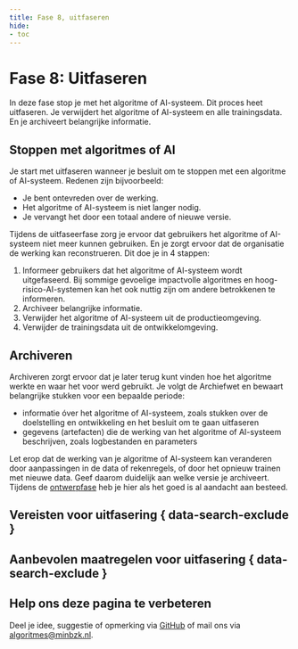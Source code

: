 ```yaml
---
title: Fase 8, uitfaseren
hide:
- toc
---
```


# Fase 8: Uitfaseren
In deze fase stop je met het algoritme of AI-systeem. Dit proces heet uitfaseren. Je verwijdert het algoritme of AI-systeem en alle trainingsdata. En je archiveert belangrijke informatie.

## Stoppen met algoritmes of AI
Je start met uitfaseren wanneer je besluit om te stoppen met een algoritme of AI-systeem. Redenen zijn bijvoorbeeld:

* Je bent ontevreden over de werking.
* Het algoritme of AI-systeem is niet langer nodig.
* Je vervangt het door een totaal andere of nieuwe versie.

Tijdens de uitfaseerfase zorg je ervoor dat gebruikers het algoritme of AI-systeem niet meer kunnen gebruiken. En je zorgt ervoor dat de organisatie de werking kan reconstrueren. Dit doe je in 4 stappen:

1. Informeer gebruikers dat het algoritme of AI-systeem wordt uitgefaseerd. Bij sommige gevoelige impactvolle algoritmes en hoog-risico-AI-systemen kan het ook nuttig zijn om andere betrokkenen te informeren.
2. Archiveer belangrijke informatie.
3. Verwijder het algoritme of AI-systeem uit de productieomgeving.
4. Verwijder de trainingsdata uit de ontwikkelomgeving.

## Archiveren
Archiveren zorgt ervoor dat je later terug kunt vinden hoe het algoritme werkte en waar het voor werd gebruikt. Je volgt de Archiefwet en bewaart belangrijke stukken voor een bepaalde periode:

* informatie óver het algoritme of AI-systeem, zoals stukken over de doelstelling en ontwikkeling en het besluit om te gaan uitfaseren
* gegevens (artefacten) die de werking van het algoritme of AI-systeem beschrijven, zoals logbestanden en parameters

Let erop dat de werking van je algoritme of AI-systeem kan veranderen door aanpassingen in de data of rekenregels, of door het opnieuw trainen met nieuwe data. Geef daarom duidelijk aan welke versie je archiveert. Tijdens de [ontwerpfase](https://minbzk.github.io/Algoritmekader/levenscyclus/ontwerp/) heb je hier als het goed is al aandacht aan besteed.

## Vereisten voor uitfasering { data-search-exclude }

<!-- list_vereisten levenscyclus/uitfaseren no-rol no-levenscyclus no-search no-onderwerp -->

## Aanbevolen maatregelen voor uitfasering { data-search-exclude }

<!-- list_maatregelen levenscyclus/uitfaseren no-rol no-levenscyclus no-search no-onderwerp -->


## Help ons deze pagina te verbeteren
Deel je idee, suggestie of opmerking via [GitHub](https://github.com/MinBZK/Algoritmekader/issues/new/choose) of mail ons via [algoritmes@minbzk.nl](mailto:algoritmes@minbzk.nl).
